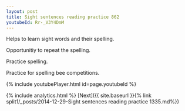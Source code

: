```yaml
---
layout: post
title: Sight sentences reading practice 862
youtubeId: Rr-_V3Y4DmM
---
```

 
 
Helps to learn sight words and their spelling.

Opportunitiy to repeat the spelling. 

Practice spelling. 
 
Practice for spelling bee competitions. 
 
{% include youtubePlayer.html id=page.youtubeId %}
 
 
{% include analytics.html %} 
[Next]({{ site.baseurl }}{% link  split1/_posts/2014-12-29-Sight sentences reading practice 1335.md%})
 
